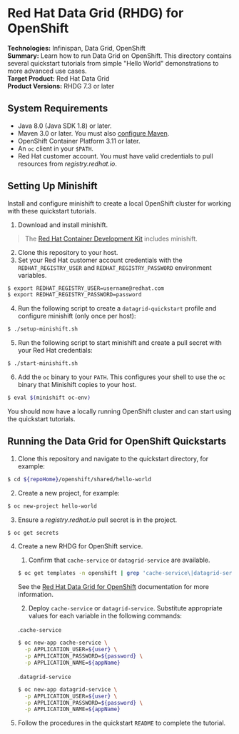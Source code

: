 Red Hat Data Grid (RHDG) for OpenShift
======================================
**Technologies:** Infinispan, Data Grid, OpenShift  
**Summary:** Learn how to run Data Grid on OpenShift. This directory contains several quickstart tutorials from simple "Hello World" demonstrations to more advanced use cases.  
**Target Product:** Red Hat Data Grid  
**Product Versions:** RHDG 7.3 or later

System Requirements
-------------------
* Java 8.0 (Java SDK 1.8) or later.
* Maven 3.0 or later. You must also [configure Maven](https://github.com/jboss-developer/jboss-developer-shared-resources/blob/master/guides/CONFIGURE_MAVEN.md#configure-maven-to-build-and-deploy-the-quickstarts).
* OpenShift Container Platform 3.11 or later.
* An `oc` client in your `$PATH`.
* Red Hat customer account. You must have valid credentials to pull resources from _registry.redhat.io_.

Setting Up Minishift
--------------------
Install and configure minishift to create a local OpenShift cluster for working with these quickstart tutorials.

1. Download and install minishift.  
>The [Red Hat Container Development Kit](https://developers.redhat.com/products/cdk/overview/) includes minishift.

2. Clone this repository to your host.
3. Set your Red Hat customer account credentials with the `REDHAT_REGISTRY_USER` and `REDHAT_REGISTRY_PASSWORD` environment variables.
```bash
$ export REDHAT_REGISTRY_USER=username@redhat.com
$ export REDHAT_REGISTRY_PASSWORD=password
```
4. Run the following script to create a `datagrid-quickstart` profile and configure minishift (only once per host):
```bash
$ ./setup-minishift.sh
```
5. Run the following script to start minishift and create a pull secret with your Red Hat credentials:
```bash
$ ./start-minishift.sh
```

6. Add the `oc` binary to your `PATH`. This configures your shell to use the `oc` binary that Minishift copies to your host.
```bash
$ eval $(minishift oc-env)
```
You should now have a locally running OpenShift cluster and can start using the quickstart tutorials.

Running the Data Grid for OpenShift Quickstarts
-----------------------------------------------
1. Clone this repository and navigate to the quickstart directory, for example:
```bash
$ cd ${repoHome}/openshift/shared/hello-world
```

2. Create a new project, for example:
```bash
$ oc new-project hello-world
```

3. Ensure a _registry.redhat.io_ pull secret is in the project.
```bash
$ oc get secrets
```

4. Create a new RHDG for OpenShift service.

   1. Confirm that `cache-service` or `datagrid-service` are available.
   ```bash
   $ oc get templates -n openshift | grep 'cache-service\|datagrid-service'
   ```

    See the [Red Hat Data Grid for OpenShift](https://access.redhat.com/documentation/en-us/red_hat_data_grid/7.3/html-single/data_grid_for_openshift/) documentation for more information.

   2. Deploy `cache-service` or `datagrid-service`. Substitute appropriate values for each variable in the following commands:

   .`cache-service`
   ```bash
   $ oc new-app cache-service \
     -p APPLICATION_USER=${user} \
     -p APPLICATION_PASSWORD=${password} \
     -p APPLICATION_NAME=${appName}
   ```

   .`datagrid-service`
   ```bash
   $ oc new-app datagrid-service \
     -p APPLICATION_USER=${user} \
     -p APPLICATION_PASSWORD=${password} \
     -p APPLICATION_NAME=${appName}
   ```

5. Follow the procedures in the quickstart `README` to complete the tutorial.
